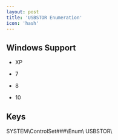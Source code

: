 ```yaml
---
layout: post
title: 'USBSTOR Enumeration'
icon: 'hash'
---
```


## Windows Support

- XP

- 7

- 8

- 10



## Keys

SYSTEM\ControlSet###\Enum\ USBSTOR\

